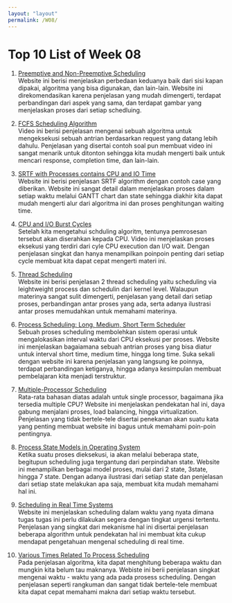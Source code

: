 ```yaml
---
layout: "layout"
permalink: /W08/
---
```


# Top 10 List of Week 08

1. [Preemptive and Non-Preemptive Scheduling](https://www.geeksforgeeks.org/preemptive-and-non-preemptive-scheduling/)<br>
Website ini berisi menjelaskan perbedaan keduanya baik dari sisi kapan dipakai, algoritma yang bisa digunakan, dan lain-lain. 
Website ini direkomendasikan karena penjelasan yang mudah dimengerti, terdapat perbandingan dari aspek yang sama, dan 
terdapat gambar yang menjelaskan proses dari setiap schedluing.

2. [FCFS Scheduling Algorithm](https://www.youtube.com/watch?v=WYo1SpUh9FI)<br>
Video ini berisi penjelasan mengenai sebuah algoritma untuk mengeksekusi sebuah antrian berdasarkan request yang datang lebih dahulu. 
Penjelasan yang disertai contoh soal pun membuat video ini sangat menarik untuk ditonton sehingga kita mudah mengerti baik untuk mencari response, completion time, dan lain-lain.

3. [SRTF with Processes contains CPU and IO Time](https://www.javatpoint.com/os-srtf-with-processes-contains-cpu-and-io-time)<br>
Website ini berisi penjelasan SRTF algorithm dengan contoh case yang diberikan. Website ini sangat detail dalam menjelaskan proses 
dalam setiap waktu melalui GANTT chart dan state sehingga diakhir kita dapat mudah mengerti alur dari algoritma ini dan proses penghitungan waiting time.

4. [CPU and I/O Burst Cycles](https://www.youtube.com/watch?v=pVzb3TUcDLo)<br>
Setelah kita mengetahui schduling algoritm, tentunya pemrosesan tersebut akan diserahkan kepada CPU.
Video ini menjelaskan proses eksekusi yang terdiri dari cyle CPU execution dan I/O wait. Dengan penjelasan 
singkat dan hanya menampilkan poinpoin penting dari setiap cycle membuat kita dapat cepat mengerti materi ini.

5. [Thread Scheduling](https://www.geeksforgeeks.org/thread-scheduling/)<br>
Website ini berisi penjelasan 2 thread scheduling yaitu scheduling via leightweight process dan schedulin dari kernel level. 
Walaupun materinya sangat sulit dimengerti, penjelasan yang detail dari setiap proses, perbandingan antar proses yang ada,
serta adanya ilustrasi antar proses memudahkan untuk memahami materinya.

6. [Process Scheduling: Long, Medium, Short Term Scheduler](https://www.guru99.com/process-scheduling.html)<br>
Sebuah proses scheduling membolehkan sistem operasi untuk mengalokasikan interval waktu dari CPU eksekusi per proses. 
Website ini menjelaskan bagaiamana sebuah antrian proses yang bisa diatur untuk interval short time, medium time, hingga long time. 
Suka sekali dengan website ini karena penjelasan yang langsung ke poinnya, terdapat perbandingan ketiganya, hingga 
adanya kesimpulan membuat pembelajaran kita menjadi terstruktur.

7. [Multiple-Processor Scheduling](https://www.geeksforgeeks.org/multiple-processor-scheduling-in-operating-system/)<br>
Rata-rata bahasan diatas adalah untuk single processor, bagaimana jika tersedia multiple CPU? Website ini menjelaskan 
pendekatan hal ini, daya gabung menjalani proses, load balancing, hingga virtualization. Penjelasan yang tidak bertele-tele 
disertai penekanan akan suatu kata yang penting membuat website ini bagus untuk memahami poin-poin pentingnya.

8. [Process State Models in Operating System](https://slaystudy.com/process-state-models-in-operating-system/)<br>
Ketika suatu proses dieksekusi, ia akan melalui beberapa state, begitupun scheduling juga tergantung dari perpindahan state. 
Website ini menampilkan berbagai model proses, mulai dari 2 state, 3state, hingga 7 state. Dengan adanya ilustrasi 
dari setiap state dan penjelasan dari setiap state melakukan apa saja, membuat kita mudah memahami hal ini.

9. [Scheduling in Real Time Systems](https://www.geeksforgeeks.org/scheduling-in-real-time-systems/)<br>
Website ini menjelaskan scheduling dalam waktu yang nyata dimana tugas tugas ini perlu dilakukan segera dengan tingkat 
urgensi tertentu. Penjelasan yang singkat dari mekanisme hal ini disertai penjelasan beberapa algorithm untuk pendekatan 
hal ini membuat kita cukup mendapat pengetahuan mengenal scheduling di real time.

10. [Various Times Related To Process Scheduling](https://www.gatevidyalay.com/turn-around-time-response-time-waiting-time/)<br>
Pada penjelasan algoritma, kita dapat menghitung beberapa waktu dan mungkin kita belum tau maknanya. Webiste ini berii penjelasan singkat 
mengenai waktu - waktu yang ada pada prosess scheduling. Dengan penjelasan seperti rangkuman dan sangat tidak bertele-tele membuat kita 
dapat cepat memahami makna dari setiap waktu tersebut.
